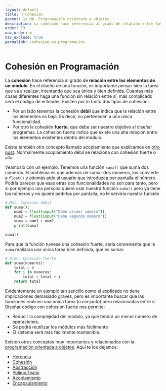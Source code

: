```yaml
---
layout: default
title: 📗 Cohesión
parent: 🏄‍♂️ 06. Programación orientada a objetos
description: La cohesión hace referencia al grado de relación entre los elementos de un módulo. En el diseño de una función, es importante pensar bien la tarea que va a realizar, intentando que sea única y bien definida. Cuantas más cosas diferentes haga la función sin relación entre sí, más complicado será el código de entender y reutilizar.
order: 73
nav_order: m
nav_exclude: true
permalink: /cohesion-en-programacion
---
```



# Cohesión en Programación

La **cohesión** hace referencia al grado de **relación entre los elementos de un módulo**. En el diseño de una función, es importante pensar bien la tarea que va a realizar, intentando que sea única y bien definida. Cuantas más cosas diferentes haga una función sin relación entre sí, más complicado será el código de entender. Existen por lo tanto dos tipos de cohesión:
* Por un lado tenemos la cohesión **débil** que indica que la relación entre los elementos es baja. Es decir, no pertenecen a una única funcionalidad.
* Por otro la cohesión **fuerte**, que debe ser nuestro objetivo al diseñar programas. La cohesión fuerte indica que existe una alta relación entre los elementos existentes dentro del módulo.

Existe también otro concepto llamado acoplamiento que explicamos en [otro post](/acoplamiento-poo/ "otro post"). Normalmente acoplamiento débil se relaciona con cohesión fuerte o alta.

Veámoslo con un ejemplo. Tenemos una función `suma()` que suma dos números. El problema es que además de sumar dos números, los convierte a `float()` y además pide al usuario que introduzca por pantalla el número. Podría parecer que esas otras dos funcionalidades no son para tanto, pero si por ejemplo una persona quiere usar nuestra función `suma()` pero ya tiene los números y no quiere pedirlos por pantalla, no le serviría nuestra función.


```python
# Mal. Cohesión débil
def suma():
    num1 = float(input("Dame primer número"))
    num2 = float(input("Dame segundo número"))
    suma = num1 + num2
    print(suma)

suma()
```

Para que la función tuviese una cohesión fuerte, sería conveniente que la `suma` realizara una única tarea bien definida, que es sumar.


```python
# Bien. Cohesión fuerte
def suma(numeros):
    total = 0
    for i in numeros:
        total = total + i
    return total
```

Evidentemente un ejemplo tan sencillo como el explicado no tiene implicaciones demasiado graves, pero es importante buscar que las funciones realicen una única tarea (o conjunto) pero relacionadas entre sí. Diseñar código con cohesión fuerte nos permite:
* Reducir la complejidad del módulo, ya que tendrá un menor número de operaciones.
* Se podrá reutilizar los módulos más fácilmente
* El sistema será más fácilmente mantenible.


Existen otros conceptos muy importantes y relacionados con la [programación orientada a objetos](/programacion-orientada-a-objetos/ "programación orientada a objetos"). Aquí te los dejamos:
* [Herencia](/herencia-en-python/ "Herencia")
* [Cohesión](/cohesion-en-programacion/ "Cohesión")
* [Abstracción](/abstraccion-en-programacion/ "Abstracción")
* [Polimorfismo](/polimorfismo-en-programacion/ "Polimorfismo")
* [Acoplamiento](/acoplamiento-poo/ "Acoplamiento")
* [Encapsulamiento](/encapsulamiento-poo/ "Encapsulamiento")